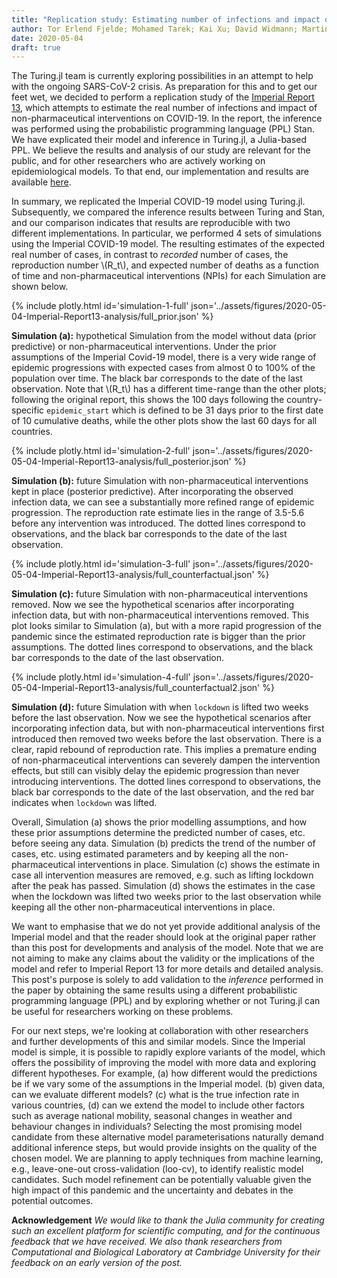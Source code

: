 ```yaml
---
title: "Replication study: Estimating number of infections and impact of NPIs on COVID-19 in European countries (Imperial Report 13)"
author: Tor Erlend Fjelde; Mohamed Tarek; Kai Xu; David Widmann; Martin Trapp; Cameron Pfiffer; Hong Ge 
date: 2020-05-04
draft: true
---
```


The Turing.jl team is currently exploring possibilities in an attempt to help with the ongoing SARS-CoV-2 crisis. As preparation for this and to get our feet wet, we decided to perform a replication study of the [Imperial Report 13](https://www.imperial.ac.uk/mrc-global-infectious-disease-analysis/covid-19/report-13-europe-npi-impact/), which attempts to estimate the real number of infections and impact of non-pharmaceutical interventions on COVID-19. In the report, the inference was performed using the probabilistic programming language (PPL) Stan. We have explicated their model and inference in Turing.jl, a Julia-based PPL. We believe the results and analysis of our study are relevant for the public, and for other researchers who are actively working on epidemiological models. To that end, our implementation and results are available [here](https://github.com/cambridge-mlg/Covid19).


In summary, we replicated the Imperial COVID-19 model using Turing.jl. Subsequently, we compared the inference results between Turing and Stan, and our comparison indicates that results are reproducible with two different implementations. In particular, we performed 4 sets of simulations using the Imperial COVID-19 model. The resulting estimates of the expected real number of cases, in contrast to *recorded* number of cases, the reproduction number \\(R\_t\\), and expected number of deaths as a function of time and non-pharmaceutical interventions (NPIs) for each Simulation are shown below. 




{% include plotly.html id='simulation-1-full' json='../assets/figures/2020-05-04-Imperial-Report13-analysis/full_prior.json' %}

**Simulation (a):** hypothetical Simulation from the model without data (prior predictive) or non-pharmaceutical interventions. Under the prior assumptions of the Imperial Covid-19 model, there is a very wide range of epidemic progressions with expected cases from almost 0 to 100% of the population over time. The black bar corresponds to the date of the last observation. Note that \\(R\_t\\) has a different time-range than the other plots; following the original report, this shows the 100 days following the country-specific `epidemic_start` which is defined to be 31 days prior to the first date of 10 cumulative deaths, while the other plots show the last 60 days for all countries.



{% include plotly.html id='simulation-2-full' json='../assets/figures/2020-05-04-Imperial-Report13-analysis/full_posterior.json' %}

**Simulation (b):** future Simulation with non-pharmaceutical interventions kept in place (posterior predictive). After incorporating the observed infection data, we can see a substantially more refined range of epidemic progression. The reproduction rate estimate lies in the range of 3.5-5.6 before any intervention was introduced. The dotted lines correspond to observations, and the black bar corresponds to the date of the last observation.

{% include plotly.html id='simulation-3-full' json='../assets/figures/2020-05-04-Imperial-Report13-analysis/full_counterfactual.json' %}

**Simulation (c):** future Simulation with non-pharmaceutical interventions removed. Now we see the hypothetical scenarios after incorporating infection data, but with non-pharmaceutical interventions removed. This plot looks similar to Simulation (a), but with a more rapid progression of the pandemic since the estimated reproduction rate is bigger than the prior assumptions. The dotted lines correspond to observations, and the black bar corresponds to the date of the last observation.

{% include plotly.html id='simulation-4-full' json='../assets/figures/2020-05-04-Imperial-Report13-analysis/full_counterfactual2.json' %}

**Simulation (d):** future Simulation with when `lockdown` is lifted two weeks before the last observation. Now we see the hypothetical scenarios after incorporating infection data, but with non-pharmaceutical interventions first introduced then removed two weeks before the last observation. There is a clear, rapid rebound of reproduction rate. This implies a premature ending of non-pharmaceutical interventions can severely dampen the intervention effects, but still can visibly delay the epidemic progression than never introducing interventions. The dotted lines correspond to observations, the black bar corresponds to the date of the last observation, and the red bar indicates when `lockdown` was lifted.

Overall, Simulation (a) shows the prior modelling assumptions, and how these prior assumptions determine the predicted number of cases, etc. before seeing any data. Simulation (b) predicts the trend of the number of cases, etc. using estimated parameters and by keeping all the non-pharmaceutical interventions in place. Simulation (c) shows the estimate in case all intervention measures are removed, e.g. such as lifting lockdown after the peak has passed. Simulation (d) shows the estimates in the case when the lockdown was lifted two weeks prior to the last observation while keeping all the other non-pharmaceutical interventions in place.

We want to emphasise that we do not yet provide additional analysis of the Imperial model and that the reader should look at the original paper rather than this post for developments and analysis of the model. Note that we are not aiming to make any claims about the validity or the implications of the model and refer to Imperial Report 13 for more details and detailed analysis. This post's purpose is solely to add validation to the *inference* performed in the paper by obtaining the same results using a different probabilistic programming language (PPL) and by exploring whether or not Turing.jl can be useful for researchers working on these problems.

For our next steps, we're looking at collaboration with other researchers and further developments of this and similar models. Since the Imperial model is simple, it is possible to rapidly explore variants of the model, which offers the possibility of improving the model with more data and exploring different hypotheses. For example, (a) how different would the predictions be if we vary some of the assumptions in the Imperial model. (b) given data, can we evaluate different models? (c) what is the true infection rate in various countries, (d) can we extend the model to include other factors such as average national mobility, seasonal changes in weather and behaviour changes in individuals? Selecting the most promising model candidate from these alternative model parameterisations naturally demand additional inference steps, but would provide insights on the quality of the chosen model. We are planning to apply techniques from machine learning, e.g., leave-one-out cross-validation (loo-cv), to identify realistic model candidates. Such model refinement can be potentially valuable given the high impact of this pandemic and the uncertainty and debates in the potential outcomes.

**Acknowledgement** *We would like to thank the Julia community for creating such an excellent platform for scientific computing, and for the continuous feedback that we have received. We also thank researchers from Computational and Biological Laboratory at Cambridge University for their feedback on an early version of the post.*
<!----- Footnotes ----->
